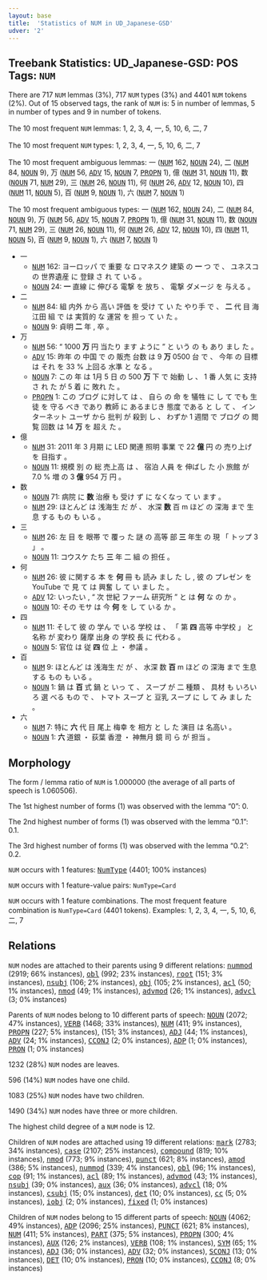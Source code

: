 ```yaml
---
layout: base
title:  'Statistics of NUM in UD_Japanese-GSD'
udver: '2'
---
```


## Treebank Statistics: UD_Japanese-GSD: POS Tags: `NUM`

There are 717 `NUM` lemmas (3%), 717 `NUM` types (3%) and 4401 `NUM` tokens (2%).
Out of 15 observed tags, the rank of `NUM` is: 5 in number of lemmas, 5 in number of types and 9 in number of tokens.

The 10 most frequent `NUM` lemmas: 1, 2, 3, 4, 一, 5, 10, 6, 二, 7

The 10 most frequent `NUM` types:  1, 2, 3, 4, 一, 5, 10, 6, 二, 7

The 10 most frequent ambiguous lemmas: 一 (<tt><a href="ja_gsd-pos-NUM.html">NUM</a></tt> 162, <tt><a href="ja_gsd-pos-NOUN.html">NOUN</a></tt> 24), 二 (<tt><a href="ja_gsd-pos-NUM.html">NUM</a></tt> 84, <tt><a href="ja_gsd-pos-NOUN.html">NOUN</a></tt> 9), 万 (<tt><a href="ja_gsd-pos-NUM.html">NUM</a></tt> 56, <tt><a href="ja_gsd-pos-ADV.html">ADV</a></tt> 15, <tt><a href="ja_gsd-pos-NOUN.html">NOUN</a></tt> 7, <tt><a href="ja_gsd-pos-PROPN.html">PROPN</a></tt> 1), 億 (<tt><a href="ja_gsd-pos-NUM.html">NUM</a></tt> 31, <tt><a href="ja_gsd-pos-NOUN.html">NOUN</a></tt> 11), 数 (<tt><a href="ja_gsd-pos-NOUN.html">NOUN</a></tt> 71, <tt><a href="ja_gsd-pos-NUM.html">NUM</a></tt> 29), 三 (<tt><a href="ja_gsd-pos-NUM.html">NUM</a></tt> 26, <tt><a href="ja_gsd-pos-NOUN.html">NOUN</a></tt> 11), 何 (<tt><a href="ja_gsd-pos-NUM.html">NUM</a></tt> 26, <tt><a href="ja_gsd-pos-ADV.html">ADV</a></tt> 12, <tt><a href="ja_gsd-pos-NOUN.html">NOUN</a></tt> 10), 四 (<tt><a href="ja_gsd-pos-NUM.html">NUM</a></tt> 11, <tt><a href="ja_gsd-pos-NOUN.html">NOUN</a></tt> 5), 百 (<tt><a href="ja_gsd-pos-NUM.html">NUM</a></tt> 9, <tt><a href="ja_gsd-pos-NOUN.html">NOUN</a></tt> 1), 六 (<tt><a href="ja_gsd-pos-NUM.html">NUM</a></tt> 7, <tt><a href="ja_gsd-pos-NOUN.html">NOUN</a></tt> 1)

The 10 most frequent ambiguous types:  一 (<tt><a href="ja_gsd-pos-NUM.html">NUM</a></tt> 162, <tt><a href="ja_gsd-pos-NOUN.html">NOUN</a></tt> 24), 二 (<tt><a href="ja_gsd-pos-NUM.html">NUM</a></tt> 84, <tt><a href="ja_gsd-pos-NOUN.html">NOUN</a></tt> 9), 万 (<tt><a href="ja_gsd-pos-NUM.html">NUM</a></tt> 56, <tt><a href="ja_gsd-pos-ADV.html">ADV</a></tt> 15, <tt><a href="ja_gsd-pos-NOUN.html">NOUN</a></tt> 7, <tt><a href="ja_gsd-pos-PROPN.html">PROPN</a></tt> 1), 億 (<tt><a href="ja_gsd-pos-NUM.html">NUM</a></tt> 31, <tt><a href="ja_gsd-pos-NOUN.html">NOUN</a></tt> 11), 数 (<tt><a href="ja_gsd-pos-NOUN.html">NOUN</a></tt> 71, <tt><a href="ja_gsd-pos-NUM.html">NUM</a></tt> 29), 三 (<tt><a href="ja_gsd-pos-NUM.html">NUM</a></tt> 26, <tt><a href="ja_gsd-pos-NOUN.html">NOUN</a></tt> 11), 何 (<tt><a href="ja_gsd-pos-NUM.html">NUM</a></tt> 26, <tt><a href="ja_gsd-pos-ADV.html">ADV</a></tt> 12, <tt><a href="ja_gsd-pos-NOUN.html">NOUN</a></tt> 10), 四 (<tt><a href="ja_gsd-pos-NUM.html">NUM</a></tt> 11, <tt><a href="ja_gsd-pos-NOUN.html">NOUN</a></tt> 5), 百 (<tt><a href="ja_gsd-pos-NUM.html">NUM</a></tt> 9, <tt><a href="ja_gsd-pos-NOUN.html">NOUN</a></tt> 1), 六 (<tt><a href="ja_gsd-pos-NUM.html">NUM</a></tt> 7, <tt><a href="ja_gsd-pos-NOUN.html">NOUN</a></tt> 1)


* 一
  * <tt><a href="ja_gsd-pos-NUM.html">NUM</a></tt> 162: ヨーロッパ で 重要 な ロマネスク 建築 の <b>一</b> つ で 、 ユネスコ の 世界遺産 に 登録 さ れ て いる 。
  * <tt><a href="ja_gsd-pos-NOUN.html">NOUN</a></tt> 24: <b>一</b> 直線 に 伸びる 電撃 を 放ち 、 電撃 ダメージ を 与える 。
* 二
  * <tt><a href="ja_gsd-pos-NUM.html">NUM</a></tt> 84: 組 内外 から 高い 評価 を 受け て い た やり手 で 、 <b>二</b> 代 目 海江田 組 で は 実質的 な 運営 を 担っ て い た 。
  * <tt><a href="ja_gsd-pos-NOUN.html">NOUN</a></tt> 9: 貞明 <b>二</b> 年 , 卒 。
* 万
  * <tt><a href="ja_gsd-pos-NUM.html">NUM</a></tt> 56: “ 1000 <b>万</b> 円 当たり ます ように ” と いう の も あり まし た 。
  * <tt><a href="ja_gsd-pos-ADV.html">ADV</a></tt> 15: 昨年 の 中国 で の 販売 台数 は 9 <b>万</b> 0500 台 で 、 今年 の 目標 は それ を 33 % 上回る 水準 と なる 。
  * <tt><a href="ja_gsd-pos-NOUN.html">NOUN</a></tt> 7: この 年 は 1月 5 日 の 500 <b>万</b> 下 で 始動 し 、 1 番 人気 に 支持 さ れ た が 5 着 に 敗れ た 。
  * <tt><a href="ja_gsd-pos-PROPN.html">PROPN</a></tt> 1: この ブログ に対して は 、 自ら の 命 を 犠牲 に し て でも 生徒 を 守る べき であり 教師 に あるまじき 態度 である と し て 、 インターネット ユーザ から 批判 が 殺到 し 、 わずか 1 週間 で ブログ の 閲覧 回数 は 14 <b>万</b> を 超え た 。
* 億
  * <tt><a href="ja_gsd-pos-NUM.html">NUM</a></tt> 31: 2011 年 3 月期 に LED 関連 照明 事業 で 22 <b>億</b> 円 の 売り上げ を 目指す 。
  * <tt><a href="ja_gsd-pos-NOUN.html">NOUN</a></tt> 11: 規模 別 の 総 売上高 は 、 宿泊 人員 を 伸ばし た 小 旅館 が 7.0 % 増 の 3 <b>億</b> 954 万 円 。
* 数
  * <tt><a href="ja_gsd-pos-NOUN.html">NOUN</a></tt> 71: 病院 に <b>数</b> 治療 も 受け ず に なくなっ て い ます 。
  * <tt><a href="ja_gsd-pos-NUM.html">NUM</a></tt> 29: ほとんど は 浅海生 だ が 、 水深 <b>数</b> 百 m ほど の 深海 まで 生息 する もの も いる 。
* 三
  * <tt><a href="ja_gsd-pos-NUM.html">NUM</a></tt> 26: 左 目 を 眼帯 で 覆っ た 謎 の 高等 部 <b>三</b> 年生 の 現 「 トップ 3 」 。
  * <tt><a href="ja_gsd-pos-NOUN.html">NOUN</a></tt> 11: コウスケ たち <b>三</b> 年 二 組 の 担任 。
* 何
  * <tt><a href="ja_gsd-pos-NUM.html">NUM</a></tt> 26: 彼 に関する 本 を <b>何</b> 冊 も 読み まし た し , 彼 の プレゼン を YouTube で 見 て は 興奮 し て い まし た 。
  * <tt><a href="ja_gsd-pos-ADV.html">ADV</a></tt> 12: いったい , “ 次 世紀 ファーム 研究所 ” と は <b>何</b> な の か 。
  * <tt><a href="ja_gsd-pos-NOUN.html">NOUN</a></tt> 10: その モサ は 今 <b>何</b> を し て いる か 。
* 四
  * <tt><a href="ja_gsd-pos-NUM.html">NUM</a></tt> 11: そして 彼 の 学ん で いる 学校 は 、 「 第 <b>四</b> 高等 中学校 」 と 名称 が 変わり 薩摩 出身 の 学校 長 に 代わる 。
  * <tt><a href="ja_gsd-pos-NOUN.html">NOUN</a></tt> 5: 官位 は 従 <b>四</b> 位 上 ・ 参議 。
* 百
  * <tt><a href="ja_gsd-pos-NUM.html">NUM</a></tt> 9: ほとんど は 浅海生 だ が 、 水深 数 <b>百</b> m ほど の 深海 まで 生息 する もの も いる 。
  * <tt><a href="ja_gsd-pos-NOUN.html">NOUN</a></tt> 1: 鍋 は <b>百</b> 式 鍋 と いっ て 、 スープ が 二 種類 、 具材 も いろいろ 選 べる もの で 、 トマト スープ と 豆乳 スープ に し て み まし た 。
* 六
  * <tt><a href="ja_gsd-pos-NUM.html">NUM</a></tt> 7: 特に <b>六</b> 代 目 尾上 梅幸 を 相方 と し た 演目 は 名高い 。
  * <tt><a href="ja_gsd-pos-NOUN.html">NOUN</a></tt> 1: <b>六</b> 道銀 ・ 荻葉 香澄 ・ 神無月 鏡 司 ら が 担当 。

## Morphology

The form / lemma ratio of `NUM` is 1.000000 (the average of all parts of speech is 1.060506).

The 1st highest number of forms (1) was observed with the lemma “0”: 0.

The 2nd highest number of forms (1) was observed with the lemma “0.1”: 0.1.

The 3rd highest number of forms (1) was observed with the lemma “0.2”: 0.2.

`NUM` occurs with 1 features: <tt><a href="ja_gsd-feat-NumType.html">NumType</a></tt> (4401; 100% instances)

`NUM` occurs with 1 feature-value pairs: `NumType=Card`

`NUM` occurs with 1 feature combinations.
The most frequent feature combination is `NumType=Card` (4401 tokens).
Examples: 1, 2, 3, 4, 一, 5, 10, 6, 二, 7


## Relations

`NUM` nodes are attached to their parents using 9 different relations: <tt><a href="ja_gsd-dep-nummod.html">nummod</a></tt> (2919; 66% instances), <tt><a href="ja_gsd-dep-obl.html">obl</a></tt> (992; 23% instances), <tt><a href="ja_gsd-dep-root.html">root</a></tt> (151; 3% instances), <tt><a href="ja_gsd-dep-nsubj.html">nsubj</a></tt> (106; 2% instances), <tt><a href="ja_gsd-dep-obj.html">obj</a></tt> (105; 2% instances), <tt><a href="ja_gsd-dep-acl.html">acl</a></tt> (50; 1% instances), <tt><a href="ja_gsd-dep-nmod.html">nmod</a></tt> (49; 1% instances), <tt><a href="ja_gsd-dep-advmod.html">advmod</a></tt> (26; 1% instances), <tt><a href="ja_gsd-dep-advcl.html">advcl</a></tt> (3; 0% instances)

Parents of `NUM` nodes belong to 10 different parts of speech: <tt><a href="ja_gsd-pos-NOUN.html">NOUN</a></tt> (2072; 47% instances), <tt><a href="ja_gsd-pos-VERB.html">VERB</a></tt> (1468; 33% instances), <tt><a href="ja_gsd-pos-NUM.html">NUM</a></tt> (411; 9% instances), <tt><a href="ja_gsd-pos-PROPN.html">PROPN</a></tt> (227; 5% instances),  (151; 3% instances), <tt><a href="ja_gsd-pos-ADJ.html">ADJ</a></tt> (44; 1% instances), <tt><a href="ja_gsd-pos-ADV.html">ADV</a></tt> (24; 1% instances), <tt><a href="ja_gsd-pos-CCONJ.html">CCONJ</a></tt> (2; 0% instances), <tt><a href="ja_gsd-pos-ADP.html">ADP</a></tt> (1; 0% instances), <tt><a href="ja_gsd-pos-PRON.html">PRON</a></tt> (1; 0% instances)

1232 (28%) `NUM` nodes are leaves.

596 (14%) `NUM` nodes have one child.

1083 (25%) `NUM` nodes have two children.

1490 (34%) `NUM` nodes have three or more children.

The highest child degree of a `NUM` node is 12.

Children of `NUM` nodes are attached using 19 different relations: <tt><a href="ja_gsd-dep-mark.html">mark</a></tt> (2783; 34% instances), <tt><a href="ja_gsd-dep-case.html">case</a></tt> (2107; 25% instances), <tt><a href="ja_gsd-dep-compound.html">compound</a></tt> (819; 10% instances), <tt><a href="ja_gsd-dep-nmod.html">nmod</a></tt> (773; 9% instances), <tt><a href="ja_gsd-dep-punct.html">punct</a></tt> (621; 8% instances), <tt><a href="ja_gsd-dep-amod.html">amod</a></tt> (386; 5% instances), <tt><a href="ja_gsd-dep-nummod.html">nummod</a></tt> (339; 4% instances), <tt><a href="ja_gsd-dep-obl.html">obl</a></tt> (96; 1% instances), <tt><a href="ja_gsd-dep-cop.html">cop</a></tt> (91; 1% instances), <tt><a href="ja_gsd-dep-acl.html">acl</a></tt> (89; 1% instances), <tt><a href="ja_gsd-dep-advmod.html">advmod</a></tt> (43; 1% instances), <tt><a href="ja_gsd-dep-nsubj.html">nsubj</a></tt> (39; 0% instances), <tt><a href="ja_gsd-dep-aux.html">aux</a></tt> (36; 0% instances), <tt><a href="ja_gsd-dep-advcl.html">advcl</a></tt> (18; 0% instances), <tt><a href="ja_gsd-dep-csubj.html">csubj</a></tt> (15; 0% instances), <tt><a href="ja_gsd-dep-det.html">det</a></tt> (10; 0% instances), <tt><a href="ja_gsd-dep-cc.html">cc</a></tt> (5; 0% instances), <tt><a href="ja_gsd-dep-iobj.html">iobj</a></tt> (2; 0% instances), <tt><a href="ja_gsd-dep-fixed.html">fixed</a></tt> (1; 0% instances)

Children of `NUM` nodes belong to 15 different parts of speech: <tt><a href="ja_gsd-pos-NOUN.html">NOUN</a></tt> (4062; 49% instances), <tt><a href="ja_gsd-pos-ADP.html">ADP</a></tt> (2096; 25% instances), <tt><a href="ja_gsd-pos-PUNCT.html">PUNCT</a></tt> (621; 8% instances), <tt><a href="ja_gsd-pos-NUM.html">NUM</a></tt> (411; 5% instances), <tt><a href="ja_gsd-pos-PART.html">PART</a></tt> (375; 5% instances), <tt><a href="ja_gsd-pos-PROPN.html">PROPN</a></tt> (300; 4% instances), <tt><a href="ja_gsd-pos-AUX.html">AUX</a></tt> (126; 2% instances), <tt><a href="ja_gsd-pos-VERB.html">VERB</a></tt> (108; 1% instances), <tt><a href="ja_gsd-pos-SYM.html">SYM</a></tt> (65; 1% instances), <tt><a href="ja_gsd-pos-ADJ.html">ADJ</a></tt> (36; 0% instances), <tt><a href="ja_gsd-pos-ADV.html">ADV</a></tt> (32; 0% instances), <tt><a href="ja_gsd-pos-SCONJ.html">SCONJ</a></tt> (13; 0% instances), <tt><a href="ja_gsd-pos-DET.html">DET</a></tt> (10; 0% instances), <tt><a href="ja_gsd-pos-PRON.html">PRON</a></tt> (10; 0% instances), <tt><a href="ja_gsd-pos-CCONJ.html">CCONJ</a></tt> (8; 0% instances)

